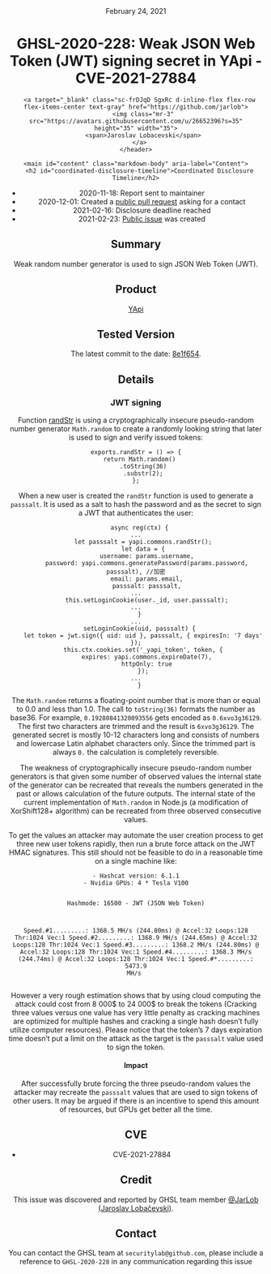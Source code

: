 <header class="post-header d-block mb-6">
      <div class="date text-mono f5 my-3">February 24, 2021</div>
      <h1 class="my-2 h00-mktg lh-condensed">GHSL-2020-228: Weak JSON Web Token (JWT) signing secret in YApi - CVE-2021-27884</h1>

      
      
      
      
      

      

      <a target="_blank" class="sc-frDJqD SgxRc d-inline-flex flex-row flex-items-center text-gray" href="https://github.com/jarlob">
        <img class="mr-3" src="https://avatars.githubusercontent.com/u/26652396?s=35" height="35" width="35">
        <span>Jaroslav Lobacevski</span>
      </a>
    </header>

    <main id="content" class="markdown-body" aria-label="Content">
      <h2 id="coordinated-disclosure-timeline">Coordinated Disclosure Timeline</h2>

<ul>
  <li>2020-11-18: Report sent to maintainer</li>
  <li>2020-12-01: Created a <a href="https://github.com/YMFE/yapi/pull/2011">public pull request</a> asking for a contact</li>
  <li>2021-02-16: Disclosure deadline reached</li>
  <li>2021-02-23: <a href="https://github.com/YMFE/yapi/issues/2117">Public issue</a> was created</li>
</ul>

<h2 id="summary">Summary</h2>

<p>Weak random number generator is used to sign JSON Web Token (JWT).</p>

<h2 id="product">Product</h2>

<p><a href="https://github.com/YMFE/yapi">YApi</a></p>

<h2 id="tested-version">Tested Version</h2>

<p>The latest commit to the date: <a href="https://github.com/YMFE/yapi/tree/8e1f6546d52ad6a3f8d3ce3325eb1d0276209f4c">8e1f654</a>.</p>

<h2 id="details">Details</h2>

<h3 id="jwt-signing">JWT signing</h3>

<p>Function <a href="https://github.com/YMFE/yapi/blob/8e1f6546d52ad6a3f8d3ce3325eb1d0276209f4c/server/utils/commons.js#L155-L159">randStr</a> is using a cryptographically insecure pseudo-random number generator <code class="language-plaintext highlighter-rouge">Math.random</code> to create a randomly looking string that later is used to sign and verify issued tokens:</p>

<div class="language-js highlighter-rouge"><div class="highlight"><pre class="highlight"><code><span class="nx">exports</span><span class="p">.</span><span class="nx">randStr</span> <span class="o">=</span> <span class="p">()</span> <span class="o">=&gt;</span> <span class="p">{</span>
  <span class="k">return</span> <span class="nb">Math</span><span class="p">.</span><span class="nx">random</span><span class="p">()</span>
    <span class="p">.</span><span class="nx">toString</span><span class="p">(</span><span class="mi">36</span><span class="p">)</span>
    <span class="p">.</span><span class="nx">substr</span><span class="p">(</span><span class="mi">2</span><span class="p">);</span>
<span class="p">};</span>
</code></pre></div></div>

<p>When a new user is created the <code class="language-plaintext highlighter-rouge">randStr</code> function is used to generate a <code class="language-plaintext highlighter-rouge">passsalt</code>. It is used as a salt to hash the password and as the secret to sign a JWT that authenticates the user:</p>
<div class="language-js highlighter-rouge"><div class="highlight"><pre class="highlight"><code>  <span class="k">async</span> <span class="nx">reg</span><span class="p">(</span><span class="nx">ctx</span><span class="p">)</span> <span class="p">{</span>
<span class="p">...</span>
    <span class="kd">let</span> <span class="nx">passsalt</span> <span class="o">=</span> <span class="nx">yapi</span><span class="p">.</span><span class="nx">commons</span><span class="p">.</span><span class="nx">randStr</span><span class="p">();</span>
    <span class="kd">let</span> <span class="nx">data</span> <span class="o">=</span> <span class="p">{</span>
      <span class="na">username</span><span class="p">:</span> <span class="nx">params</span><span class="p">.</span><span class="nx">username</span><span class="p">,</span>
      <span class="na">password</span><span class="p">:</span> <span class="nx">yapi</span><span class="p">.</span><span class="nx">commons</span><span class="p">.</span><span class="nx">generatePassword</span><span class="p">(</span><span class="nx">params</span><span class="p">.</span><span class="nx">password</span><span class="p">,</span> <span class="nx">passsalt</span><span class="p">),</span> <span class="c1">//加密</span>
      <span class="na">email</span><span class="p">:</span> <span class="nx">params</span><span class="p">.</span><span class="nx">email</span><span class="p">,</span>
      <span class="na">passsalt</span><span class="p">:</span> <span class="nx">passsalt</span><span class="p">,</span>
<span class="p">...</span>
      <span class="k">this</span><span class="p">.</span><span class="nx">setLoginCookie</span><span class="p">(</span><span class="nx">user</span><span class="p">.</span><span class="nx">_id</span><span class="p">,</span> <span class="nx">user</span><span class="p">.</span><span class="nx">passsalt</span><span class="p">);</span>
<span class="p">...</span>
  <span class="p">}</span>
<span class="p">...</span>
  <span class="nx">setLoginCookie</span><span class="p">(</span><span class="nx">uid</span><span class="p">,</span> <span class="nx">passsalt</span><span class="p">)</span> <span class="p">{</span>
    <span class="kd">let</span> <span class="nx">token</span> <span class="o">=</span> <span class="nx">jwt</span><span class="p">.</span><span class="nx">sign</span><span class="p">({</span> <span class="na">uid</span><span class="p">:</span> <span class="nx">uid</span> <span class="p">},</span> <span class="nx">passsalt</span><span class="p">,</span> <span class="p">{</span> <span class="na">expiresIn</span><span class="p">:</span> <span class="dl">'</span><span class="s1">7 days</span><span class="dl">'</span> <span class="p">});</span>
    <span class="k">this</span><span class="p">.</span><span class="nx">ctx</span><span class="p">.</span><span class="nx">cookies</span><span class="p">.</span><span class="kd">set</span><span class="p">(</span><span class="dl">'</span><span class="s1">_yapi_token</span><span class="dl">'</span><span class="p">,</span> <span class="nx">token</span><span class="p">,</span> <span class="p">{</span>
      <span class="na">expires</span><span class="p">:</span> <span class="nx">yapi</span><span class="p">.</span><span class="nx">commons</span><span class="p">.</span><span class="nx">expireDate</span><span class="p">(</span><span class="mi">7</span><span class="p">),</span>
      <span class="na">httpOnly</span><span class="p">:</span> <span class="kc">true</span>
    <span class="p">});</span>
<span class="p">...</span>
  <span class="p">}</span>
</code></pre></div></div>

<p>The <code class="language-plaintext highlighter-rouge">Math.random</code> returns a floating-point number that is more than or equal to 0.0 and less than 1.0. The call to <code class="language-plaintext highlighter-rouge">toString(36)</code> formats the number as base36. For example, <code class="language-plaintext highlighter-rouge">0.19280841320093556</code> gets encoded as <code class="language-plaintext highlighter-rouge">0.6xvo3g36129</code>. The first two characters are trimmed and the result is <code class="language-plaintext highlighter-rouge">6xvo3g36129</code>. The generated secret is mostly 10-12 characters long and consists of numbers and lowercase Latin alphabet characters only. Since the trimmed part is always <code class="language-plaintext highlighter-rouge">0.</code> the calculation is completely reversible.</p>

<p>The weakness of cryptographically insecure pseudo-random number generators is that given some number of observed values the internal state of the generator can be recreated that reveals the numbers generated in the past or allows calculation of the future outputs. The internal state of the current implementation of <code class="language-plaintext highlighter-rouge">Math.random</code> in Node.js (a modification of XorShift128+ algorithm) can be recreated from three observed consecutive values.</p>

<p>To get the values an attacker may automate the user creation process to get three new user tokens rapidly, then run a brute force attack on the JWT HMAC signatures. This still should not be feasible to do in a reasonable time on a single machine like:</p>

<div class="language-plaintext highlighter-rouge"><div class="highlight"><pre class="highlight"><code>- Hashcat version: 6.1.1
- Nvidia GPUs: 4 * Tesla V100

Hashmode: 16500 - JWT (JSON Web Token)

Speed.#1.........:  1368.5 MH/s (244.80ms) @ Accel:32 Loops:128 Thr:1024 Vec:1
Speed.#2.........:  1368.9 MH/s (244.65ms) @ Accel:32 Loops:128 Thr:1024 Vec:1
Speed.#3.........:  1368.2 MH/s (244.80ms) @ Accel:32 Loops:128 Thr:1024 Vec:1
Speed.#4.........:  1368.3 MH/s (244.74ms) @ Accel:32 Loops:128 Thr:1024 Vec:1
Speed.#*.........:  5473.9 MH/s
</code></pre></div></div>

<p>However a very rough estimation shows that by using cloud computing the attack could cost from 8 000$ to 24 000$ to break the tokens (Cracking three values versus one value has very little penalty as cracking machines are optimized for multiple hashes and cracking a single hash doesn’t fully utilize computer resources). Please notice that the token’s 7 days expiration time doesn’t put a limit on the attack as the target is the <code class="language-plaintext highlighter-rouge">passsalt</code> value used to sign the token.</p>

<h4 id="impact">Impact</h4>

<p>After successfully brute forcing the three pseudo-random values the attacker may recreate the <code class="language-plaintext highlighter-rouge">passsalt</code> values that are used to sign tokens of other users. It may be argued if there is an incentive to spend this amount of resources, but GPUs get better all the time.</p>

<h2 id="cve">CVE</h2>
<ul>
  <li>CVE-2021-27884</li>
</ul>

<h2 id="credit">Credit</h2>

<p>This issue was discovered and reported by GHSL team member <a href="https://github.com/JarLob">@JarLob (Jaroslav Lobačevski)</a>.</p>

<h2 id="contact">Contact</h2>

<p>You can contact the GHSL team at <code class="language-plaintext highlighter-rouge">securitylab@github.com</code>, please include a reference to <code class="language-plaintext highlighter-rouge">GHSL-2020-228</code> in any communication regarding this issue